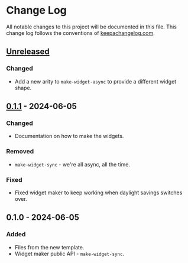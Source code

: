 # Change Log
All notable changes to this project will be documented in this file. This change log follows the conventions of [keepachangelog.com](http://keepachangelog.com/).

## [Unreleased]
### Changed
- Add a new arity to `make-widget-async` to provide a different widget shape.

## [0.1.1] - 2024-06-05
### Changed
- Documentation on how to make the widgets.

### Removed
- `make-widget-sync` - we're all async, all the time.

### Fixed
- Fixed widget maker to keep working when daylight savings switches over.

## 0.1.0 - 2024-06-05
### Added
- Files from the new template.
- Widget maker public API - `make-widget-sync`.

[Unreleased]: https://sourcehost.site/your-name/my.demo/compare/0.1.1...HEAD
[0.1.1]: https://sourcehost.site/your-name/my.demo/compare/0.1.0...0.1.1

